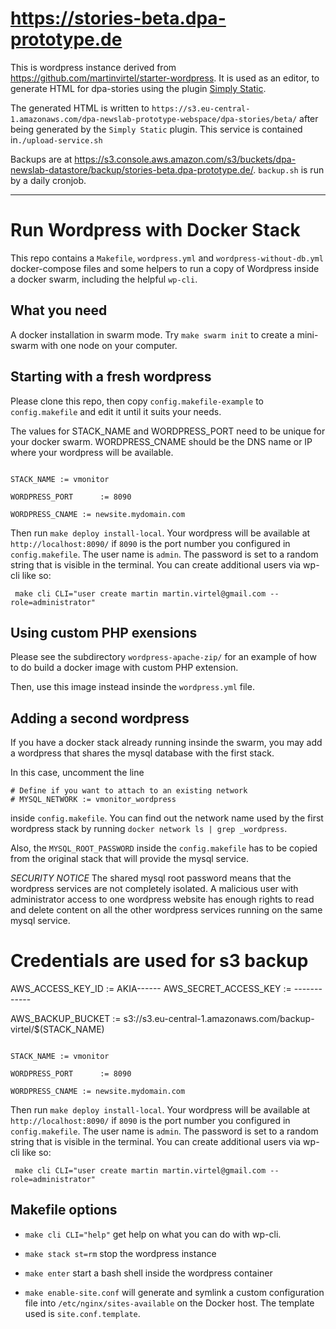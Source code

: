 # https://stories-beta.dpa-prototype.de

This is wordpress instance derived from https://github.com/martinvirtel/starter-wordpress. It is used as an editor, to generate HTML for
dpa-stories using the plugin [Simply Static](https://wordpress.org/plugins/simply-static/). 

The generated HTML is written to `https://s3.eu-central-1.amazonaws.com/dpa-newslab-prototype-webspace/dpa-stories/beta/` after being generated
by the `Simply Static` plugin. This service is contained in`./upload-service.sh`


Backups are at https://s3.console.aws.amazon.com/s3/buckets/dpa-newslab-datastore/backup/stories-beta.dpa-prototype.de/. `backup.sh` is run by 
a daily cronjob. 



-----


# Run Wordpress with Docker Stack


This repo contains a `Makefile`,  `wordpress.yml` and `wordpress-without-db.yml` docker-compose files and some helpers to run a 
copy of Wordpress inside a docker swarm, including the helpful `wp-cli`.

## What you need

A docker installation in swarm mode. Try `make swarm init` to create a mini-swarm with one node on your computer.


## Starting with a fresh wordpress

Please clone this repo, then copy `config.makefile-example` to `config.makefile` and edit it until it suits your needs. 

The values for STACK_NAME and WORDPRESS_PORT need to be unique for your docker swarm. WORDPRESS_CNAME should be the DNS name or IP where your wordpress will be available.

```

STACK_NAME := vmonitor

WORDPRESS_PORT	    := 8090

WORDPRESS_CNAME := newsite.mydomain.com

```

Then run `make deploy install-local`. Your wordpress will be available at `http://localhost:8090/` if `8090` is the port
number you configured in `config.makefile`. The user name is `admin`. The password is set to a random string that is visible
in the terminal. You can create additional users via wp-cli like so:

```
 make cli CLI="user create martin martin.virtel@gmail.com --role=administrator"
```

## Using custom PHP exensions

Please see the subdirectory `wordpress-apache-zip/` for an example of how to do build a docker image with custom PHP extension.

Then, use this image instead insinde the `wordpress.yml` file.


## Adding a second wordpress

If you have a docker stack already running insinde the swarm, you may add a wordpress that shares the mysql database with the first stack. 

In this case, uncomment the line 

```
# Define if you want to attach to an existing network
# MYSQL_NETWORK := vmonitor_wordpress
```

inside `config.makefile`. You can find out the network name used by the first wordpress stack by running `docker network ls | grep _wordpress`. 

Also, the `MYSQL_ROOT_PASSWORD` inside the `config.makefile` has to be copied from the original stack that will provide the mysql service.

*SECURITY NOTICE* The shared mysql root password  means that the wordpress services are not completely isolated. 
A malicious user with administrator access to one wordpress website has enough rights to read and delete content 
on all the other wordpress services running on the same mysql service.


# Credentials are used for s3 backup

AWS_ACCESS_KEY_ID := AKIA------ 
AWS_SECRET_ACCESS_KEY := ------------

AWS_BACKUP_BUCKET := s3://s3.eu-central-1.amazonaws.com/backup-virtel/$(STACK_NAME)

```

STACK_NAME := vmonitor

WORDPRESS_PORT	    := 8090

WORDPRESS_CNAME := newsite.mydomain.com

```

Then run `make deploy install-local`. Your wordpress will be available at `http://localhost:8090/` if `8090` is the port
number you configured in `config.makefile`. The user name is `admin`. The password is set to a random string that is visible
in the terminal. You can create additional users via wp-cli like so:

```
 make cli CLI="user create martin martin.virtel@gmail.com --role=administrator"
```


## Makefile options


  - `make cli CLI="help"` get help on what you can do with wp-cli.

  - `make stack st=rm` stop the wordpress instance

  - `make enter` start a bash shell inside the wordpress container
  
  - `make enable-site.conf` will generate and symlink a custom configuration file into `/etc/nginx/sites-available` on the Docker host. The template used is `site.conf.template`.




